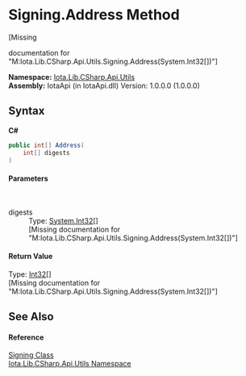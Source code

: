 # Signing.Address Method 
 

\[Missing <summary> documentation for "M:Iota.Lib.CSharp.Api.Utils.Signing.Address(System.Int32[])"\]

**Namespace:**&nbsp;<a href="N_Iota_Lib_CSharp_Api_Utils">Iota.Lib.CSharp.Api.Utils</a><br />**Assembly:**&nbsp;IotaApi (in IotaApi.dll) Version: 1.0.0.0 (1.0.0.0)

## Syntax

**C#**<br />
``` C#
public int[] Address(
	int[] digests
)
```


#### Parameters
&nbsp;<dl><dt>digests</dt><dd>Type: <a href="http://msdn2.microsoft.com/en-us/library/td2s409d" target="_blank">System.Int32</a>[]<br />\[Missing <param name="digests"/> documentation for "M:Iota.Lib.CSharp.Api.Utils.Signing.Address(System.Int32[])"\]</dd></dl>

#### Return Value
Type: <a href="http://msdn2.microsoft.com/en-us/library/td2s409d" target="_blank">Int32</a>[]<br />\[Missing <returns> documentation for "M:Iota.Lib.CSharp.Api.Utils.Signing.Address(System.Int32[])"\]

## See Also


#### Reference
<a href="T_Iota_Lib_CSharp_Api_Utils_Signing">Signing Class</a><br /><a href="N_Iota_Lib_CSharp_Api_Utils">Iota.Lib.CSharp.Api.Utils Namespace</a><br />
